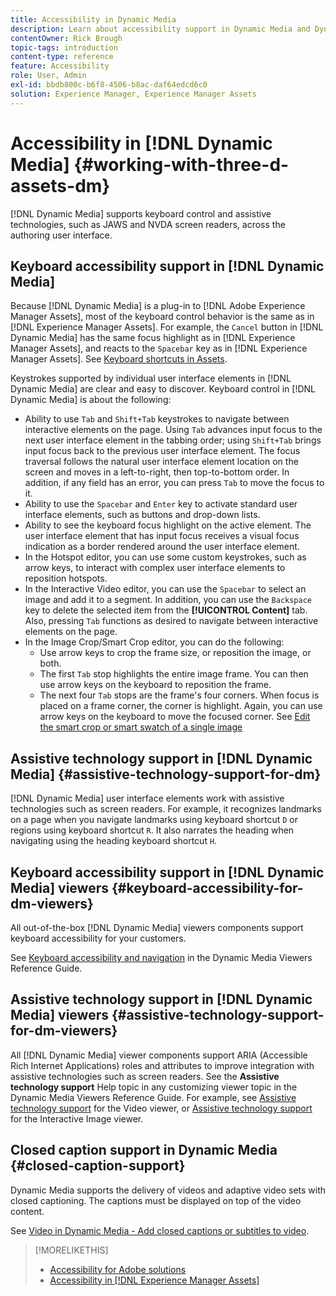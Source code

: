 ```yaml
---
title: Accessibility in Dynamic Media
description: Learn about accessibility support in Dynamic Media and Dynamic Media Viewers.
contentOwner: Rick Brough
topic-tags: introduction
content-type: reference
feature: Accessibility
role: User, Admin
exl-id: bbdb800c-b6f8-4506-b8ac-daf64edcd6c0
solution: Experience Manager, Experience Manager Assets
---
```

# Accessibility in [!DNL Dynamic Media] {#working-with-three-d-assets-dm}

[!DNL Dynamic Media] supports keyboard control and assistive technologies, such as JAWS and NVDA screen readers, across the authoring user interface.

## Keyboard accessibility support in [!DNL Dynamic Media]

Because [!DNL Dynamic Media] is a plug-in to [!DNL Adobe Experience Manager Assets], most of the keyboard control behavior is the same as in [!DNL Experience Manager Assets]. For example, the `Cancel` button in [!DNL Dynamic Media] has the same focus highlight as in [!DNL Experience Manager Assets], and reacts to the `Spacebar` key as in [!DNL Experience Manager Assets]. See [Keyboard shortcuts in Assets](/help/assets/accessibility.md#keyboard-shortcuts).

Keystrokes supported by individual user interface elements in [!DNL Dynamic Media] are clear and easy to discover. Keyboard control in [!DNL Dynamic Media] is about the following:

* Ability to use `Tab` and `Shift+Tab` keystrokes to navigate between interactive elements on the page.
Using `Tab` advances input focus to the next user interface element in the tabbing order; using `Shift+Tab` brings input focus back to the previous user interface element.
The focus traversal follows the natural user interface element location on the screen and moves in a left-to-right, then top-to-bottom order. In addition, if any field has an error, you can press `Tab` to move the focus to it.
* Ability to use the `Spacebar` and `Enter` key to activate standard user interface elements, such as buttons and drop-down lists.
* Ability to see the keyboard focus highlight on the active element. The user interface element that has input focus receives a visual focus indication as a border rendered around the user interface element.
* In the Hotspot editor, you can use some custom keystrokes, such as arrow keys, to interact with complex user interface elements to reposition hotspots.
* In the Interactive Video editor, you can use the `Spacebar` to select an image and add it to a segment. In addition, you can use the `Backspace` key to delete the selected item from the **[!UICONTROL Content]** tab. Also, pressing `Tab` functions as desired to navigate between interactive elements on the page.
* In the Image Crop/Smart Crop editor, you can do the following:
  * Use arrow keys to crop the frame size, or reposition the image, or both.
  * The first `Tab` stop highlights the entire image frame. You can then use arrow keys on the keyboard to reposition the frame.
  * The next four `Tab` stops are the frame's four corners. When focus is placed on a frame corner, the corner is highlight. Again, you can use arrow keys on the keyboard to move the focused corner.
  See [Edit the smart crop or smart swatch of a single image](/help/assets/image-profiles.md#editing-the-smart-crop-or-smart-swatch-of-a-single-image)

<!-- Keyboarding is the same because Dynamic Media is using the same UI library (Coral 3 (AEM 6.5) or Coral Spectrum (in Skyline)) as entire AEM Assets.  -->

<!-- In the Hotspot editor, Dynamic Media lets you use arrow keys to control the position of a hot spot. See [Carousel Banners](/help/assets/dynamic-media/carousel-banners.md#adding-hotspots-or-image-maps-to-an-image-banner) or [Interactive Images](/help/assets/dynamic-media/interactive-images.md#adding-hotspots-to-an-image-banner)  -->

 <!-- I think we should definitely mention this in the DM-specific area of documentation for keyboard support. -->

<!-- I would not get into much of details of specific keyboard support logic of these editors. One of the reasons - chances are that accessibility support will receive Phase2-like attention, with more holistic approach. -->

## Assistive technology support in [!DNL Dynamic Media] {#assistive-technology-support-for-dm}

[!DNL Dynamic Media] user interface elements work with assistive technologies such as screen readers. For example, it recognizes landmarks on a page when you navigate landmarks using keyboard shortcut `D` or regions using keyboard shortcut `R`. It also narrates the heading when navigating using the heading keyboard shortcut `H`.

## Keyboard accessibility support in [!DNL Dynamic Media] viewers {#keyboard-accessibility-for-dm-viewers}

All out-of-the-box [!DNL Dynamic Media] viewers components support keyboard accessibility for your customers.

See [Keyboard accessibility and navigation](https://experienceleague.adobe.com/docs/dynamic-media-developer-resources/library/c-keyboard-accessibility.html) in the Dynamic Media Viewers Reference Guide.

## Assistive technology support in [!DNL Dynamic Media] viewers {#assistive-technology-support-for-dm-viewers}

All [!DNL Dynamic Media] viewer components support ARIA (Accessible Rich Internet Applications) roles and attributes to improve integration with assistive technologies such as screen readers.
See the **Assistive technology support** Help topic in any customizing viewer topic in the Dynamic Media Viewers Reference Guide. For example, see [Assistive technology support](https://experienceleague.adobe.com/docs/dynamic-media-developer-resources/library/viewers-aem-assets-dmc/video/r-html5-video-viewer-20-assistive.html) for the Video viewer, or [Assistive technology support](https://experienceleague.adobe.com/docs/dynamic-media-developer-resources/library/viewers-for-aem-assets-only/interactive-images/c-html5-aem-interactive-image-assistive.html#viewers-for-aem-assets-only) for the Interactive Image viewer.

## Closed caption support in Dynamic Media {#closed-caption-support}

Dynamic Media supports the delivery of videos and adaptive video sets with closed captioning. The captions must be displayed on top of the video content.

See [Video in Dynamic Media - Add closed captions or subtitles to video](/help/assets/video.md#adding-captions-to-video).

>[!MORELIKETHIS]
>
>* [Accessibility for Adobe solutions](https://www.adobe.com/accessibility.html)
>* [Accessibility in [!DNL Experience Manager Assets]](/help/assets/accessibility.md)
